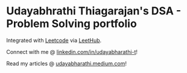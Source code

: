 # Udayabhrathi Thiagarajan's DSA - Problem Solving portfolio
Integrated with [Leetcode](https://leetcode.com) via [LeetHub](https://github.com/QasimWani/LeetHub).

Connect with me @ [linkedin.com/in/udayabharathi-t](https://www.linkedin.com/in/udayabharathi-t/)!

Read my articles @ [udayabharathi.medium.com](https://udayabharathi.medium.com)!
